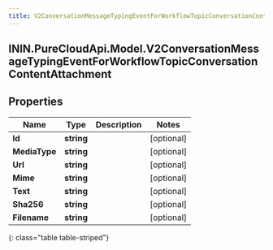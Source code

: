 ```yaml
---
title: V2ConversationMessageTypingEventForWorkflowTopicConversationContentAttachment
---
```

## ININ.PureCloudApi.Model.V2ConversationMessageTypingEventForWorkflowTopicConversationContentAttachment

## Properties

|Name | Type | Description | Notes|
|------------ | ------------- | ------------- | -------------|
| **Id** | **string** |  | [optional] |
| **MediaType** | **string** |  | [optional] |
| **Url** | **string** |  | [optional] |
| **Mime** | **string** |  | [optional] |
| **Text** | **string** |  | [optional] |
| **Sha256** | **string** |  | [optional] |
| **Filename** | **string** |  | [optional] |
{: class="table table-striped"}


